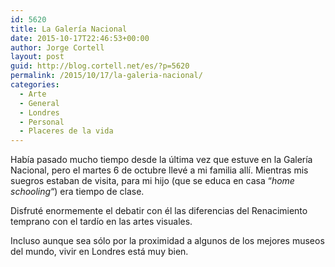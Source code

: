 ```yaml
---
id: 5620
title: La Galería Nacional
date: 2015-10-17T22:46:53+00:00
author: Jorge Cortell
layout: post
guid: http://blog.cortell.net/es/?p=5620
permalink: /2015/10/17/la-galeria-nacional/
categories:
  - Arte
  - General
  - Londres
  - Personal
  - Placeres de la vida
---
```

Había pasado mucho tiempo desde la última vez que estuve en la Galería Nacional, pero el martes 6 de octubre llevé a mi familia allí. Mientras mis suegros estaban de visita, para mi hijo (que se educa en casa &#8220;_home schooling_&#8220;) era tiempo de clase.

Disfruté enormemente el debatir con él las diferencias del Renacimiento temprano con el tardío en las artes visuales.

Incluso aunque sea sólo por la proximidad a algunos de los mejores museos del mundo, vivir en Londres está muy bien.